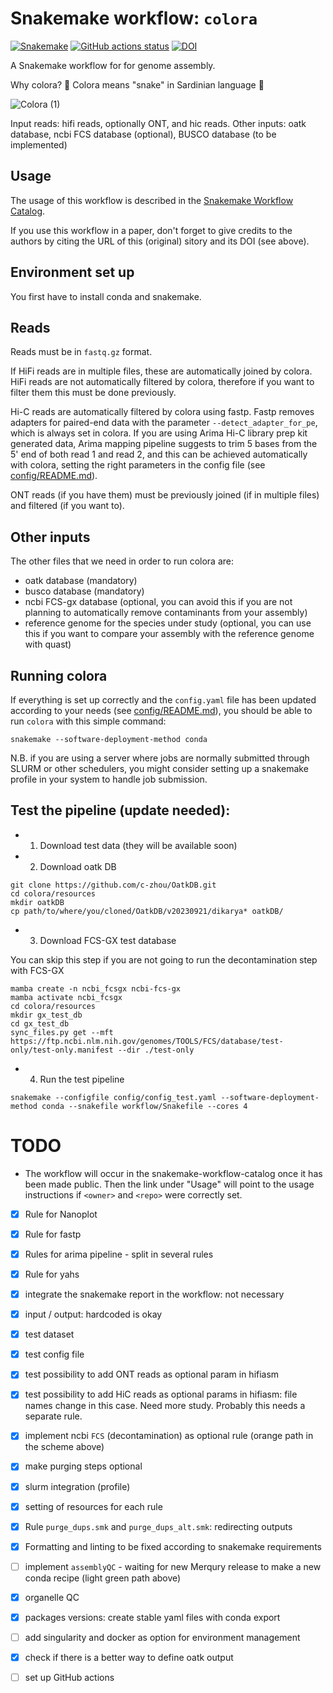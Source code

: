 # Snakemake workflow: `colora`

[![Snakemake](https://img.shields.io/badge/snakemake-≥6.3.0-brightgreen.svg)](https://snakemake.github.io)
[![GitHub actions status](https://github.com/LiaOb21/colora/workflows/Tests/badge.svg?branch=main)](https://github.com/LiaOb21/colora/actions?query=branch%3Amain+workflow%3ATests)
[![DOI](https://zenodo.org/badge/730752023.svg)](https://zenodo.org/doi/10.5281/zenodo.10728679)

A Snakemake workflow for for genome assembly.

Why colora? :snake: Colora means "snake" in Sardinian language :snake: 

![Colora (1)](https://github.com/LiaOb21/colora/assets/96196229/483cf3e4-ceef-4b1a-846a-c0eec629189f)


Input reads: hifi reads, optionally ONT, and hic reads.
Other inputs: oatk database, ncbi FCS database (optional), BUSCO database (to be implemented)

## Usage

The usage of this workflow is described in the [Snakemake Workflow Catalog](https://snakemake.github.io/snakemake-workflow-catalog/?usage=LiaOb21%2Fcolora).

If you use this workflow in a paper, don't forget to give credits to the authors by citing the URL of this (original) <colora> sitory and its DOI (see above).

## Environment set up

You first have to install conda and snakemake.

## Reads

Reads must be in `fastq.gz` format.

If HiFi reads are in multiple files, these are automatically joined by colora. HiFi reads are not automatically filtered by colora, therefore if you want to filter them this must be done previously.

Hi-C reads are automatically filtered by colora using fastp. Fastp removes adapters for paired-end data with the parameter `--detect_adapter_for_pe`, which is always set in colora. If you are using Arima Hi-C library prep kit generated data, Arima mapping pipeline suggests to trim 5 bases from the 5' end of both read 1 and read 2, and this can be achieved automatically with colora, setting the right parameters in the config file (see [config/README.md](https://github.com/LiaOb21/colora/blob/main/config/README.md)).

ONT reads (if you have them) must be previously joined (if in multiple files) and filtered (if you want to).

## Other inputs

The other files that we need in order to run colora are:

- oatk database (mandatory)
- busco database (mandatory)
- ncbi FCS-gx database (optional, you can avoid this if you are not planning to automatically remove contaminants from your assembly)
- reference genome for the species under study (optional, you can use this if you want to compare your assembly with the reference genome with quast)

## Running colora

If everything is set up correctly and the `config.yaml` file has been updated according to your needs (see [config/README.md](https://github.com/LiaOb21/colora/blob/main/config/README.md)), you should be able to run `colora` with this simple command:

```
snakemake --software-deployment-method conda
```

N.B. if you are using a server where jobs are normally submitted through SLURM or other schedulers, you might consider setting up a snakemake profile in your system to handle job submission.


## Test the pipeline (update needed):

- 1. Download test data (they will be available soon)
- 2. Download oatk DB

```
git clone https://github.com/c-zhou/OatkDB.git
cd colora/resources
mkdir oatkDB
cp path/to/where/you/cloned/OatkDB/v20230921/dikarya* oatkDB/
```


- 3. Download FCS-GX test database 

You can skip this step if you are not going to run the decontamination step with FCS-GX
```
mamba create -n ncbi_fcsgx ncbi-fcs-gx
mamba activate ncbi_fcsgx
cd colora/resources
mkdir gx_test_db
cd gx_test_db
sync_files.py get --mft https://ftp.ncbi.nlm.nih.gov/genomes/TOOLS/FCS/database/test-only/test-only.manifest --dir ./test-only
```

- 4. Run the test pipeline

```
snakemake --configfile config/config_test.yaml --software-deployment-method conda --snakefile workflow/Snakefile --cores 4
```

# TODO


* The workflow will occur in the snakemake-workflow-catalog once it has been made public. Then the link under "Usage" will point to the usage instructions if `<owner>` and `<repo>` were correctly set.

- [x] Rule for Nanoplot
- [x] Rule for fastp 
- [x] Rules for arima pipeline - split in several rules
- [x] Rule for yahs
- [x] integrate the snakemake report in the workflow: not necessary
- [x] input / output: hardcoded is okay
- [x] test dataset
- [x] test config file
- [x] test possibility to add ONT reads as optional param in hifiasm
- [x] test possibility to add HiC reads as optional params in hifiasm: file names change in this case. Need more study. Probably this needs a separate rule.
- [x] implement ncbi `FCS` (decontamination) as optional rule (orange path in the scheme above)
- [x] make purging steps optional 
- [x] slurm integration (profile)
- [x] setting of resources for each rule
- [x] Rule `purge_dups.smk` and `purge_dups_alt.smk`: redirecting outputs 
- [x] Formatting and linting to be fixed according to snakemake requirements
- [ ] implement `assemblyQC` - waiting for new Merqury release to make a new conda recipe (light green path above)
- [x] organelle QC
- [x] packages versions: create stable yaml files with conda export
- [ ] add singularity and docker as option for environment management
- [x] check if there is a better way to define oatk output
- [ ] set up GitHub actions



